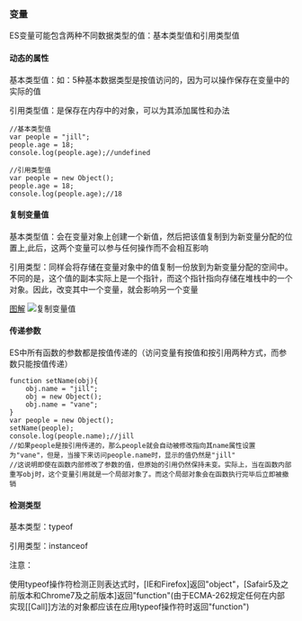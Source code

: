 ### 变量
ES变量可能包含两种不同数据类型的值：基本类型值和引用类型值

#### 动态的属性
基本类型值：如：5种基本数据类型是按值访问的，因为可以操作保存在变量中的实际的值

引用类型值：是保存在内存中的对象，可以为其添加属性和办法

```
//基本类型值
var people = "jill";
people.age = 18;
console.log(people.age);//undefined

//引用类型值
var people = new Object();
people.age = 18;
console.log(people.age);//18
```
#### 复制变量值
基本类型值：会在变量对象上创建一个新值，然后把该值复制到为新变量分配的位置上,此后，这两个变量可以参与任何操作而不会相互影响

引用类型：同样会将存储在变量对象中的值复制一份放到为新变量分配的空间中。不同的是，这个值的副本实际上是一个指针，而这个指针指向存储在堆栈中的一个对象。因此，改变其中一个变量，就会影响另一个变量

[图解](https://static.oschina.net/uploads/img/201712/08164632_RGZY.jpg)
![复制变量值](https://static.oschina.net/uploads/img/201712/08164632_RGZY.jpg "复制变量值")

#### 传递参数
ES中所有函数的参数都是按值传递的（访问变量有按值和按引用两种方式，而参数只能按值传递）

```
function setName(obj){
    obj.name = "jill";
    obj = new Object();
    obj.name = "vane";
}
var people = new Object();
setName(people);
console.log(people.name);//jill
//如果people是按引用传递的，那么people就会自动被修改指向其name属性设置为"vane"，但是，当接下来访问people.name时，显示的值仍然是"jill"
//这说明即使在函数内部修改了参数的值，但原始的引用仍然保持未变。实际上，当在函数内部重写obj时，这个变量引用就是一个局部对象了。而这个局部对象会在函数执行完毕后立即被撤销
```
#### 检测类型

基本类型：typeof

引用类型：instanceof

注意：

使用typeof操作符检测正则表达式时，[IE和Firefox]返回"object"，[Safair5及之前版本和Chrome7及之前版本]返回"function"(由于ECMA-262规定任何在内部实现[[Call]]方法的对象都应该在应用typeof操作符时返回"function")